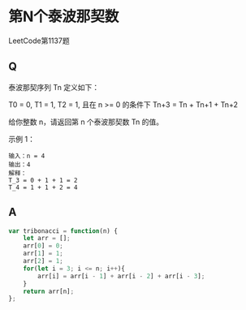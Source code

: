 # 第N个泰波那契数
LeetCode第1137题

## Q
泰波那契序列 Tn 定义如下： 

T0 = 0, T1 = 1, T2 = 1, 且在 n >= 0 的条件下 Tn+3 = Tn + Tn+1 + Tn+2

给你整数 n，请返回第 n 个泰波那契数 Tn 的值。

示例 1：
```
输入：n = 4
输出：4
解释：
T_3 = 0 + 1 + 1 = 2
T_4 = 1 + 1 + 2 = 4
```

## A
``` javascript
var tribonacci = function(n) {
    let arr = [];
    arr[0] = 0;
    arr[1] = 1;
    arr[2] = 1;
    for(let i = 3; i <= n; i++){
        arr[i] = arr[i - 1] + arr[i - 2] + arr[i - 3];
    }
    return arr[n];
};
```